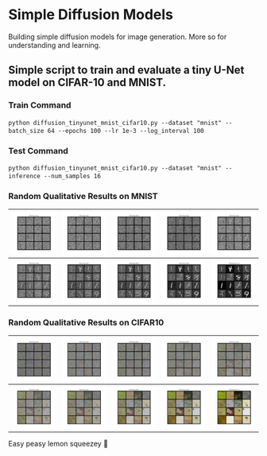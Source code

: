 # Simple Diffusion Models
Building simple diffusion models for image generation. More so for understanding and learning.

## Simple script to train and evaluate a tiny U-Net model on CIFAR-10 and MNIST.

### Train Command
```
python diffusion_tinyunet_mnist_cifar10.py --dataset "mnist" --batch_size 64 --epochs 100 --lr 1e-3 --log_interval 100
```

### Test Command
```
python diffusion_tinyunet_mnist_cifar10.py --dataset "mnist" --inference --num_samples 16
```

### Random Qualitative Results on MNIST

| ![](samples/mnist_step_1.png) | ![](samples/mnist_step_2.png) | ![](samples/mnist_step_3.png) | ![](samples/mnist_step_4.png) | ![](samples/mnist_step_5.png) |
|-------------------------------|-------------------------------|-------------------------------|-------------------------------|-------------------------------|
| ![](samples/mnist_step_6.png) | ![](samples/mnist_step_7.png) | ![](samples/mnist_step_8.png) | ![](samples/mnist_step_9.png) | ![](samples/mnist_step_10.png) |

### Random Qualitative Results on CIFAR10
| ![](samples/cifar10_step_1.png) | ![](samples/cifar10_step_2.png) | ![](samples/cifar10_step_3.png) | ![](samples/cifar10_step_4.png) | ![](samples/cifar10_step_5.png) |
|---------------------------------|---------------------------------|---------------------------------|---------------------------------|---------------------------------|
| ![](samples/cifar10_step_6.png) | ![](samples/cifar10_step_7.png) | ![](samples/cifar10_step_8.png) | ![](samples/cifar10_step_9.png) | ![](samples/cifar10_step_10.png) |



Easy peasy lemon squeezey &#x1F34B;
